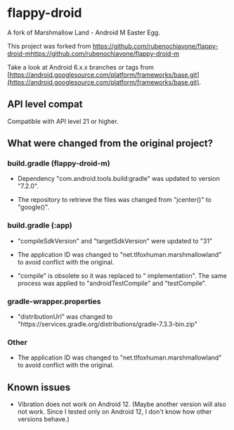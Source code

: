 # flappy-droid

A fork of Marshmallow Land - Android M Easter Egg.

This project was forked from https://github.com/rubenochiavone/flappy-droid-mhttps://github.com/rubenochiavone/flappy-droid-m

Take a look at Android 6.x.x branches or tags from [https://android.googlesource.com/platform/frameworks/base.git](https://android.googlesource.com/platform/frameworks/base.git).

## API level compat

Compatible with API level 21 or higher.

## What were changed from the original project?

### build.gradle (flappy-droid-m)

- Dependency "com.android.tools.build:gradle" was updated to version "7.2.0".

- The repository to retrieve the files was changed from "jcenter()" to "google()".

### build.gradle (:app)

- "compileSdkVersion" and "targetSdkVersion" were updated to "31"

- The application ID was changed to "net.tlfoxhuman.marshmallowland" to avoid conflict with the original.

- "compile" is obsolete so it was replaced to " implementation". The same process was applied to "androidTestCompile" and "testCompile".

### gradle-wrapper.properties

- "distributionUrl" was changed to "https\://services.gradle.org/distributions/gradle-7.3.3-bin.zip"

### Other

- The application ID was changed to "net.tlfoxhuman.marshmallowland" to avoid conflict with the original.

## Known issues

- Vibration does not work on Android 12. (Maybe another version will also not work. Since I tested only on Android 12, I don't know how other versions behave.)
